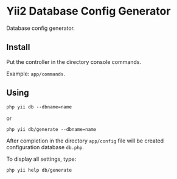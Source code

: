 Yii2 Database Config Generator
=

Database config generator.

Install
-
Put the controller in the directory console commands.

Example: `app/commands`.

Using
-
```
php yii db --dbname=name
```
or
```
php yii db/generate --dbname=name
```
After completion in the directory `app/config` file will be created configuration database `db.php`.

To display all settings, type:
```
php yii help db/generate
```
